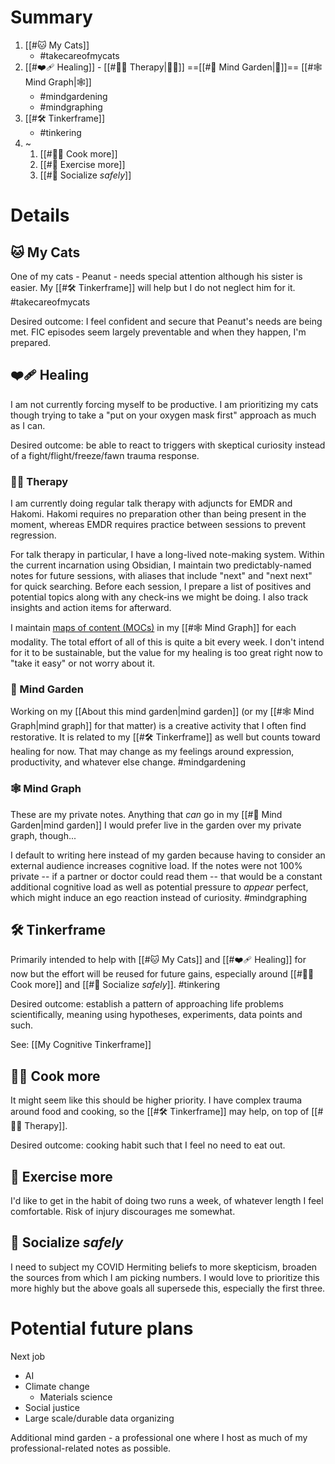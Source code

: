 # Summary

1. [[#🐱 My Cats]]
    * #takecareofmycats 
2. [[#❤️‍🩹 Healing]] - [[#👩‍⚕️ Therapy|👩‍⚕️]] ==[[#🌱 Mind Garden|🌱]]== [[#🕸 Mind Graph|🕸]]
    * #mindgardening 
    * #mindgraphing 
3. [[#🛠 Tinkerframe]]
    * #tinkering 
4. ~
    1. [[#👩‍🍳 Cook more]]
    2. [[#🏃 Exercise more]]
    3. [[#👬 Socialize *safely*]]

# Details

## 🐱 My Cats

One of my cats - Peanut - needs special attention although his sister is easier. My [[#🛠 Tinkerframe]] will help but I do not neglect him for it. #takecareofmycats

Desired outcome: I feel confident and secure that Peanut's needs are being met. FIC episodes seem largely preventable and when they happen, I'm prepared.

## ❤️‍🩹 Healing

I am not currently forcing myself to be productive. I am prioritizing my cats though trying to take a "put on your oxygen mask first" approach as much as I can.

Desired outcome: be able to react to triggers with skeptical curiosity instead of a fight/flight/freeze/fawn trauma response.

### 👩‍⚕️ Therapy

I am currently doing regular talk therapy with adjuncts for EMDR and Hakomi. Hakomi requires no preparation other than being present in the moment, whereas EMDR requires practice between sessions to prevent regression.

For talk therapy in particular, I have a long-lived note-making system. Within the current incarnation using Obsidian, I maintain two predictably-named notes for future sessions, with aliases that include "next" and "next next" for quick searching. Before each session, I prepare a list of positives and potential topics along with any check-ins we might be doing. I also track insights and action items for afterward.

I maintain [maps of content (MOCs)](https://forum.obsidian.md/t/a-case-for-mocs/2418/15) in my [[#🕸 Mind Graph]] for each modality. The total effort of all of this is quite a bit every week. I don't intend for it to be sustainable, but the value for my healing is too great right now to "take it easy" or not worry about it.

### 🌱 Mind Garden

Working on my [[About this mind garden|mind garden]] (or my [[#🕸 Mind Graph|mind graph]] for that matter) is a creative activity that I often find restorative. It is related to my [[#🛠 Tinkerframe]] as well but counts toward healing for now. That may change as my feelings around expression, productivity, and whatever else change. #mindgardening

### 🕸 Mind Graph

These are my private notes. Anything that *can* go in my [[#🌱 Mind Garden|mind garden]] I would prefer live in the garden over my private graph, though...

I default to writing here instead of my garden because having to consider an external audience increases cognitive load. If the notes were not 100% private -- if a partner or doctor could read them -- that would be a constant additional cognitive load as well as potential pressure to *appear* perfect, which might induce an ego reaction instead of curiosity. #mindgraphing

## 🛠 Tinkerframe

Primarily intended to help with [[#🐱 My Cats]] and [[#❤️‍🩹 Healing]] for now but the effort will be reused for future gains, especially around [[#👩‍🍳 Cook more]] and [[#👬 Socialize *safely*]]. #tinkering

Desired outcome: establish a pattern of approaching life problems scientifically, meaning using hypotheses, experiments, data points and such.

See: [[My Cognitive Tinkerframe]]

## 👩‍🍳 Cook more

It might seem like this should be higher priority. I have complex trauma around food and cooking, so the [[#🛠 Tinkerframe]] may help, on top of [[#👩‍⚕️ Therapy]].

Desired outcome: cooking habit such that I feel no need to eat out.

## 🏃 Exercise more

I'd like to get in the habit of doing two runs a week, of whatever length I feel comfortable. Risk of injury discourages me somewhat.

## 👬 Socialize *safely*

I need to subject my COVID Hermiting beliefs to more skepticism, broaden the sources from which I am picking numbers. I would love to prioritize this more highly but the above goals all supersede this, especially the first three.

# Potential future plans

Next job
* AI
* Climate change
    * Materials science
* Social justice
* Large scale/durable data organizing

Additional mind garden - a professional one where I host as much of my professional-related notes as possible.

